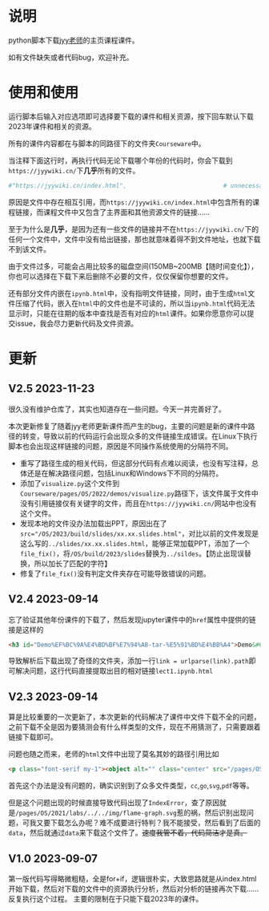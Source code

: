 # 说明
python脚本下载[jyy老师](https://jyywiki.cn/index.html)的主页课程课件。

如有文件缺失或者代码bug，欢迎补充。

# 使用和使用

运行脚本后输入对应选项即可选择要下载的课件和相关资源，按下回车默认下载2023年课件和相关的资源。

所有的课件内容都在与脚本的同路径下的文件夹`Courseware`中。

当注释下面这行时，再执行代码无论下载哪个年份的代码时，你会下载到`https://jyywiki.cn/`下**几乎**所有的文件。
```python
#"https://jyywiki.cn/index.html",                           # unnecessary
```
原因是文件中存在相互引用，而`https://jyywiki.cn/index.html`中包含所有的课程链接，而课程文件中又包含了主界面和其他资源文件的链接……

至于为什么是**几乎**，是因为还有一些文件的链接并不在`https://jyywiki.cn/`下的任何一个文件中，文件中没有给出链接，那也就意味着得不到文件地址，也就下载不到该文件。

由于文件过多，可能会占用比较多的磁盘空间(150MB~200MB【随时间变化】），你也可以选择在下载下来后删除不必要的文件，仅仅保留你想要的文件。

还有部分文件内嵌在`ipynb.html`中，没有指明文件链接，同时，由于生成`html`文件压缩了代码，嵌入在`html`中的文件也是不可读的，所以当`ipynb.html`代码无法显示时，只能在往期的版本中查找是否有对应的`html`课件。如果你愿意你可以提交issue，我会尽力更新代码及文件资源。


# 更新
## V2.5 2023-11-23
很久没有维护仓库了，其实也知道存在一些问题。今天一并完善好了。

本次更新修复了随着jyy老师更新课件而产生的bug，主要的问题是新的课件中路径的转变，导致以前的代码运行会出现众多的文件链接生成错误。在Linux下执行脚本也会出现这样链接的问题，原因是不同操作系统使用的分隔符不同。

- 重写了路径生成的相关代码，但这部分代码有点难以阅读，也没有写注释，总体还是在解决路径问题，包括Linux和Windows下不同的分隔符。
- 添加了`visualize.py`这个文件到`Courseware/pages/OS/2022/demos/visualize.py`路径下，该文件属于文件中没有引用链接仅有关键字的文件，而且在`https://jyywiki.cn/`网站中也没有这个文件。
- 发现本地的文件没办法加载出PPT，原因出在了`src="/OS/2023/build/slides/xx.xx.slides.html"`，对比以前的文件发现是这么写的`../slides/xx.xx.slides.html`，能够正常加载PPT，添加了一个`file_fix()`，将`/OS/build/2023/slides`替换为`../sildes`。【防止出现误替换，所以加长了匹配的字符】
- 修复了`file_fix()`没有判定文件夹存在可能导致错误的问题。

## V2.4 2023-09-14
忘了验证其他年份课件的下载了，然后发现jupyter课件中的`href`属性中提供的链接是这样的
```html
<h3 id="Demo%EF%BC%9A%E4%BD%BF%E7%94%A8-tar-%E5%91%BD%E4%BB%A4">Demo&#65306;&#20351;&#29992; tar &#21629;&#20196;<a class="anchor-link" href="lect1.ipynb.html#Demo%EF%BC%9A%E4%BD%BF%E7%94%A8-tar-%E5%91%BD%E4%BB%A4">&#182;</a>
```
导致解析后下载出现了奇怪的文件夹，添加一行`link = urlparse(link).path`即可解决问题，这行代码直接提取出目的相对链接`lect1.ipynb.html`

## V2.3 2023-09-14
算是比较重要的一次更新了，本次更新的代码解决了课件中文件下载不全的问题，之前下载不全是因为要猜测会有什么样类型的文件，现在不用猜测了，只需要跟着链接下载即可。

问题也随之而来，老师的`html`文件中出现了莫名其妙的路径引用比如
```html
<p class="font-serif my-1"><object alt="" class="center" src="/pages/OS/2021/labs/../../img/flame-graph.svg" width="500px" data="../../../pages/OS/img/flame-graph.svg"></object></p>
```
首先这个办法是没有问题的，确实识别到了众多文件类型，`cc`,`go`,`svg`,`pdf`等等。

但是这个问题出现的时候直接导致代码出现了`IndexError`，查了原因就是`/pages/OS/2021/labs/../../img/flame-graph.svg`惹的祸，然后识别出现问题，可我又要下载怎么办呢？难不成要进行特判？我不能接受，然后看到了后面的`data`，然后就通过`data`来下载这个文件了。~~速度我管不着，代码简洁才是真。~~


## V1.0 2023-09-07
第一版代码写得略微粗糙，全是for+if，逻辑很朴实，大致思路就是从index.html开始下载，然后对下载的文件中的资源执行分析，然后对分析的链接再次下载......反复执行这个过程。
主要的限制在于只能下载2023年的课件。
